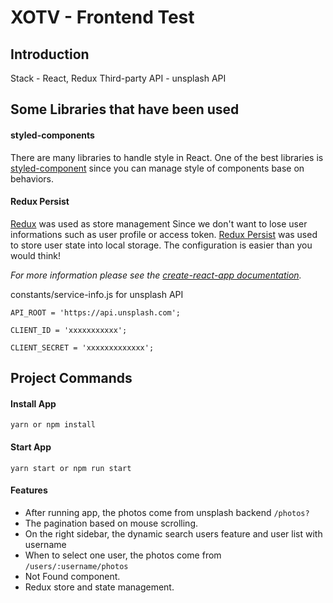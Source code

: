 # XOTV - Frontend Test

## Introduction
Stack - React, Redux
Third-party API - unsplash API


## Some Libraries that have been used

#### styled-components

There are many libraries to handle style in React. One of the best libraries is [styled-component](https://www.styled-components.com/) since you can manage style of components base on behaviors.

#### Redux Persist

[Redux](https://redux.js.org/) was used as store management Since we don't want to lose user informations such as user profile or access token. [Redux Persist](https://github.com/rt2zz/redux-persist) was used to store user state into local storage. The configuration is easier than you would think!


*For more information please see the [create-react-app documentation](https://github.com/facebook/create-react-app/blob/master/packages/react-scripts/template/README.md#adding-custom-environment-variables).*

constants/service-info.js for unsplash API
```
API_ROOT = 'https://api.unsplash.com';

CLIENT_ID = 'xxxxxxxxxxx';

CLIENT_SECRET = 'xxxxxxxxxxxxx';
```

## Project Commands

#### Install App
```
yarn or npm install
```

#### Start App
```
yarn start or npm run start
```

#### Features

- After running app, the photos come from unsplash backend `/photos?`
- The pagination based on mouse scrolling.
- On the right sidebar, the dynamic search users feature and user list with username
- When to select one user, the photos come from `/users/:username/photos`
- Not Found component.
- Redux store and state management.
